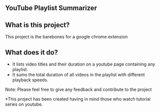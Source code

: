 ## YouTube Playlist Summarizer

## What is this project?
This project is the barebones for a google chrome extension

## What does it do?
- It lists video titles and their duration on a youtube page containing any playlist.
- It sums the total duration of all videos in the playlist with different playback speeds.

Note: Please feel free to give any feedback and contribute to the project

*This project has been created having in mind those who watch tutorial series on youtube.

